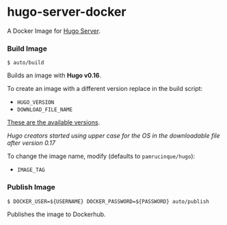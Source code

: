 # hugo-server-docker

A Docker Image for [Hugo Server](https://gohugo.io/).

### Build Image

  `$ auto/build`

  Builds an image with **Hugo v0.16**.

  To create an image with a different version replace in the build script:

  * `HUGO_VERSION`
  * `DOWNLOAD_FILE_NAME`

  [These are the available versions](https://github.com/gohugoio/hugo/releases).

  _Hugo creators started using upper case for the OS in the downloadable file after version 0.17_

  To change the image name, modify (defaults to `pamrucinque/hugo`):

  * `IMAGE_TAG`

### Publish Image

  `$ DOCKER_USER=${USERNAME} DOCKER_PASSWORD=${PASSWORD} auto/publish`

  Publishes the image to Dockerhub.
